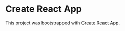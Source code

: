 # Create React App
This project was bootstrapped with [Create React App](https://github.com/facebook/create-react-app).